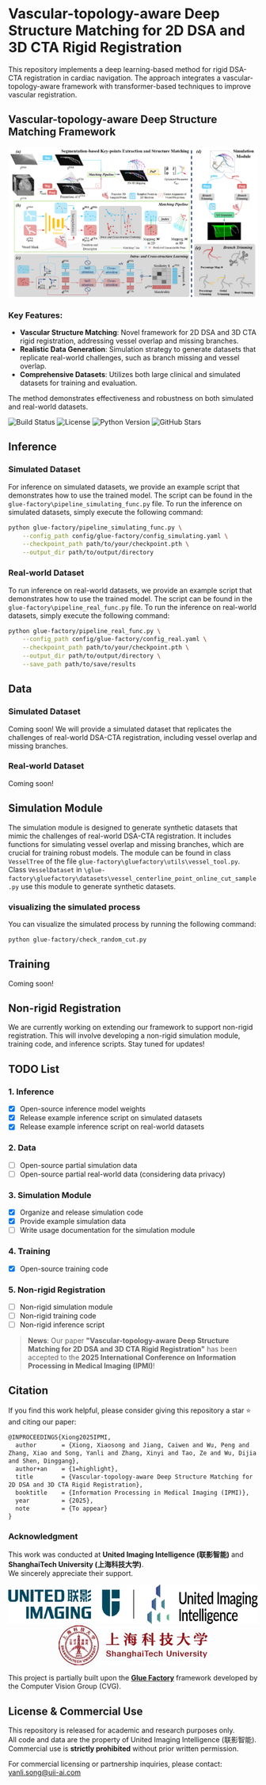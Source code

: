 # Vascular-topology-aware Deep Structure Matching for 2D DSA and 3D CTA Rigid Registration
This repository implements a deep learning-based method for rigid DSA-CTA registration in cardiac navigation. The approach integrates a vascular-topology-aware framework with transformer-based techniques to improve vascular registration.
## Vascular-topology-aware Deep Structure Matching Framework
![Project Diagram](IPMI_pipeline.png) 
### Key Features:
- **Vascular Structure Matching**: Novel framework for 2D DSA and 3D CTA rigid registration, addressing vessel overlap and missing branches.
- **Realistic Data Generation**: Simulation strategy to generate datasets that replicate real-world challenges, such as branch missing and vessel overlap.
- **Comprehensive Datasets**: Utilizes both large clinical and simulated datasets for training and evaluation.

The method demonstrates effectiveness and robustness on both simulated and real-world datasets.

![Build Status](https://img.shields.io/badge/build-passing-brightgreen)
![License](https://img.shields.io/badge/license-MIT-blue)
![Python Version](https://img.shields.io/badge/python-3.7%2B-blue)
![GitHub Stars](https://img.shields.io/github/stars/xxsxxsxxs666/2D-3DCoronary?style=social)

## Inference
### Simulated Dataset
For inference on simulated datasets, we provide an example script that demonstrates how to use the trained model. The script can be found in the `glue-factory\pipeline_simulating_func.py` file.
To run the inference on simulated datasets, simply execute the following command:
```bash
python glue-factory/pipeline_simulating_func.py \
    --config_path config/glue-factory/config_simulating.yaml \
    --checkpoint_path path/to/your/checkpoint.pth \
    --output_dir path/to/output/directory
```
### Real-world Dataset
To run inference on real-world datasets, we provide an example script that demonstrates how to use the trained model. The script can be found in the `glue-factory\pipeline_real_func.py` file.
To run the inference on real-world datasets, simply execute the following command:
```bash
python glue-factory/pipeline_real_func.py \
    --config_path config/glue-factory/config_real.yaml \
    --checkpoint_path path/to/your/checkpoint.pth \
    --output_dir path/to/output/directory \
    --save_path path/to/save/results
```

## Data
### Simulated Dataset
Coming soon! We will provide a simulated dataset that replicates the challenges of real-world DSA-CTA registration, including vessel overlap and missing branches.
### Real-world Dataset
Coming soon!

## Simulation Module
The simulation module is designed to generate synthetic datasets that mimic the challenges of real-world DSA-CTA registration. It includes functions for simulating vessel overlap and missing branches, which are crucial for training robust models.
The module can be found in class `VesselTree` of the file `glue-factory\gluefactory\utils\vessel_tool.py`. Class `VesselDataset` in `\glue-factory\gluefactory\datasets\vessel_centerline_point_online_cut_sample.py` use this module to generate synthetic datasets.
### visualizing the simulated process
You can visualize the simulated process by running the following command:
```bash
python glue-factory/check_random_cut.py
```

## Training
Coming soon!

## Non-rigid Registration
We are currently working on extending our framework to support non-rigid registration. This will involve developing a non-rigid simulation module, training code, and inference scripts. Stay tuned for updates!

## TODO List
### 1. Inference  
- [x] Open-source inference model weights  
- [x] Release example inference script on simulated datasets
- [x] Release example inference script on real-world datasets
### 2. Data  
- [ ] Open-source partial simulation data  
- [ ] Open-source partial real-world data (considering data privacy)  
### 3. Simulation Module  
- [x] Organize and release simulation code  
- [x] Provide example simulation data  
- [ ] Write usage documentation for the simulation module  
### 4. Training  
- [x] Open-source training code  

### 5. Non-rigid Registration  
- [ ] Non-rigid simulation module
- [ ] Non-rigid training code
- [ ] Non-rigid inference script

> **News**: Our paper **"Vascular-topology-aware Deep Structure Matching for 2D DSA and 3D CTA Rigid Registration"** has been accepted to the **2025 International Conference on Information Processing in Medical Imaging (IPMI)**! 


## Citation

If you find this work helpful, please consider giving this repository a star ⭐ and citing our paper:
```
@INPROCEEDINGS{Xiong2025IPMI,
  author       = {Xiong, Xiaosong and Jiang, Caiwen and Wu, Peng and Zhang, Xiao and Song, Yanli and Zhang, Xinyi and Tao, Ze and Wu, Dijia and Shen, Dinggang},
  author+an    = {1=highlight},
  title        = {Vascular-topology-aware Deep Structure Matching for 2D DSA and 3D CTA Rigid Registration},
  booktitle    = {Information Processing in Medical Imaging (IPMI)},
  year         = {2025},
  note         = {To appear}
}
```

### Acknowledgment
This work was conducted at **United Imaging Intelligence (联影智能)** and **ShanghaiTech University (上海科技大学)**.  
We sincerely appreciate their support.

<p align="center">
  <img src="assets/logo_uii.png" alt="United Imaging Intelligence Logo" height="80">
  <img src="assets/shanghaitech.png" alt="ShanghaiTech University Logo" height="80">
</p>

This project is partially built upon the [**Glue Factory**](https://github.com/cvg/glue-factory) framework developed by the Computer Vision Group (CVG). 


## License & Commercial Use

This repository is released for academic and research purposes only.  
All code and data are the property of United Imaging Intelligence (联影智能).  
Commercial use is **strictly prohibited** without prior written permission.

For commercial licensing or partnership inquiries, please contact: yanli.song@uii-ai.com
